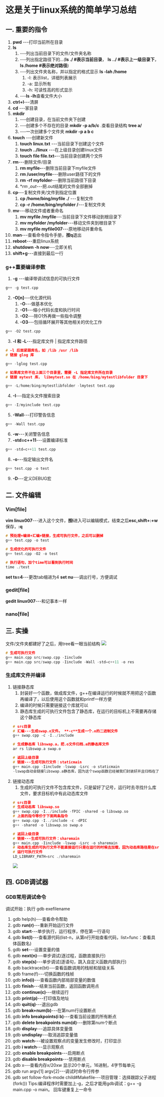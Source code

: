# 这是关于linux系统的简单学习总结

## 一. 重要的指令
1. **pwd**  ---打印当前所在目录  
2. **ls**   
   1. ---列出当前目录下的文件/文件夹名称
   2. ---列出指定路径下的...(**ls ./ #表示当前目录**， **ls ../ #表示上一级目录下**， **ls /home #表示绝对路径**)
   3. ---列出文件夹名称，并以指定的格式显示 **ls -lah /home**
      1. -l: 表示list，详细列表展示
      2. -a: 显示所有
      3. -h: 可读性高的形式显示 
   4. ---**ls -lh**查看文件大小
3. **ctrl+l**---清屏
4. **cd**   ---家目录
5. **mkdir**
   1. ---创建目录，在当前文件夹下创建
   2. ---创建多个不存在的目录 **mkdir -p a/b/c** .查看目录结构 **tree a/**
   3. ---一次创建多个文件夹 **mkdir -p a b c**
6. **touch** ---创建新文件
   1. **touch linux.txt**   ---当前目录下创建这个文件
   2. **touch ../linux**    ---在上级目录创建linux文件
   3. **touch file file.txt-**--当前目录创建两个文件
7. **rm**---删除文件/目录
   1. **rm myfile-**--删除当前目录下myfile文件
   2. **rm /user/myfile**---删除user路径下的文件
   3. **rm -rf myfolder**---删除当前路径下目录
   4. **rm *,out**---把.out结尾的文件全部删掉
8. **cp**---复制文件夹/文件到指定位置
   1. **cp /home/bing/myfile ./** ---复制文件
   2. **cp -r /home/bing/myfolder /**---复制文件夹
9. **mv**---移动文件或者重命名
   1.  **mv myfile /myfile**---当前目录下文件移动到根目录下
   2.  **mv myfolder /myfolder**---移动文件夹到根目录下
   3.  **mv myfile myfile007**---原地移动并重命名
10. **man**---查看命令指令手册，**按q**退出
11. **reboot**---重启linux系统
12. **shutdown -h now**---立即关机
13. **shift+g**---直接到最后一行

### g++重要编译参数
1. **-g** ---编译带调试信息的可执行文件
```cpp
g++ -g test.cpp
```
2. **-O[n]**---优化源代码
   1. **-O**---做基本优化
   2. **-O1**---缩小代码长度和执行时间
   3. **-O2**---除O1外再做一些指令调整
   4. **-O3**---包括循环展开等其他相关的优化工作
```cpp
g++ -O2 test.cpp
```
3. **-l 和 -L**---指定库文件 | 指定库文件路径
```cpp
# -l 后面紧跟库名，如 /lib /usr /lib
# 链接 glog 库

g++ -lglog test.cpp

# 如果库文件不在上面三个目录里，需要 -L 指定库文件所在目录
# 链接 mytest 库， libmytest.so 在 /home/bing/mytestlibfolder 目录下

g++ -L/home/bing/mytestlibfolder -lmytest test.cpp
```
4. **-I**---指定头文件搜索目录
```cpp
g++ -I/myinclude test.cpp
```
5. **-Wall**---打印警告信息
```cpp
g++ -Wall test.cpp
```
6. **-w**---关闭警告信息
7. **-std=c++11**---设置编译标准
```cpp
g++ -std=c++11 test.cpp
```
8. **-o**---指定输出文件名
```cpp
g++ test.cpp -o test
```
9. **-D**---定义DEBUG宏

## 二. 文件编辑
### Vim[file]
**vim linux007**---进入这个文件，**按i**进入可以编辑模式，结束之后**esc,shift+:+w**保存，**:q**
```cpp
# 预处理+编译+汇编+链接，生成可执行文件，之后可以删掉
g++ test.cpp -o test

# 生成优化的可执行文件
g++ test.cpp -O2 -o test

# 执行语句，加个time可以看到执行时间
time ./test
```
**set ts=4**---更改tab缩进为4
**set nu**---调出行号，方便调试

### gedit[file]
**gedit linux007**---和记事本一样
### nano[file]

## 三. 实操
文件/文件夹都建好了之后，用tree看一眼当前结构
![](2023-02-14-12-13-17.png)
```cpp
# 生成可执行文件
g++ main.cpp src/swap.cpp -Iinclude
g++ main.cpp src/swap.cpp -Iinclude -Wall -std=c++11 -o res
```
### 生成库文件并编译
1. 链接静态库
   1. 封装好一个函数，做成库文件，g++在编译运行的时候就不用把这个函数再编译了，以后使用这个函数就和printf一样方便
   2. 编译的时候只需要链接这个库就可以
   3. 静态库生成的可执行文件包含了静态库，在运行的目标机上不需要再存储这个静态库
   ```cpp
   # src目录
   # 汇编---生成swap.o文件。 **-c**生成一个.o的二进制文件
   g++ swap.cpp -c -I../include

   # 生成静态库 libswap.a，把.o文件归档.a的静态库文件
   ar rs libswap.a swap.o

   # 返回上级目录
   # 链接---生成可执行文件：staticmain
   g++ main.cpp -Iinclude -lswap -Lsrc -o staticmain
   -lswap自动会链接libswap.a静态库，因为这个swap函数已经被我们封装好并且归档在了库里。又因为不在当前目录下，所以要-Lsrc
   ```
2. 链接动态库
   1. 生成的可执行文件不包含库文件，只是留好了记号，运行时去寻找什么库文件，要求目标机中有此动态库文件
   ```cpp
   # src目录
   # 生成动态库 libswap.so
   g++ swap.cpp -I../include -fPIC -shared -o libswap.so
   # 上面的指令等价于下面两条指令
   g++ swap.cpp -I../include -c -dPIC
   g++ -shared -o libswap.so swap.o

   # 返回上级目录
   # 链接---生成可执行文件：sharemain
   g++ main.cpp -Iinclude -lswap -Lsrc -o sharemain
   # 动态库生成的可执行文件不能直接运行只是在运行的时候去加载，因为动态库路径是在src
   # 运行可执行文件
   LD_LIBRARY_PATH=src ./sharemain
   ```
    ![](2023-02-14-13-38-32.png)

## 四. GDB调试器
### GDB常用调试命令
调试开始：执行 gdb exefilename
1. gdb help(h)---查看命令帮助
2. gdb **run(r)**---重新开始运行文件
3. gdb **start**---单步执行，运行程序，停在第一行语句
4. gdb **list(l)**---查看源代码(list-n，从第n行开始查看代码，list+func：查看具体函数名)
5. gdb **set**---设置变量的值
6. gdb **next(n)**---单步调试(逐过程，函数直接执行)
7. gdb **step(s)**---单步调试(逐语句，跳入自定义函数内部执行)
8. gdb backtrace(bt)---查看函数调用的栈帧和层级关系
9. gdb frame(f)---切换函数的栈帧
10. gdb **info(i)**---查看函数内部局部变量的数值
11. gdb **finish**---结束当前函数，返回函数调用点
12. gdb **continue(c)**---继续运行
13. gdb **print(p)**---打印值及地址
14. gdb **quit(q)**---退出gdb
15. gdb **break+num(b)**---在第num行设置断点
16. gdb **info breakpoints(i b)**---查看当前设置的所有断点
17. gdb **delete breakpoints num(d)**---删除第num个断点
18. gdb **display**---追踪具体变量值
19. gdb **undisplay**---取消追踪变量值
20. gdb **watch**---被设置观察点的变量发生修改时，打印显示
21. gdb **i watch**---显示观察点
22. gdb **enable breakpoints**---启用断点
23. gdb **disable breakpoints**---禁用断点
24. gdb x---查看内存x/20xw 显示20个单元，16进制，4字节每单元
25. gdb run argv[1] argv[2]---调试时命令行传参
26. gdb set follow-fork-mode child#Makefile---项目管理：选择跟踪父子进程(fork())
Tips:编译程序时需要加上-g，之后才能用gdb调试：g++ -g main.cpp -o main。 回车键重复上一命令

